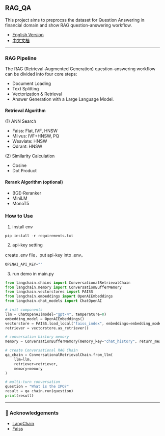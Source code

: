 ## RAG_QA
This project aims to preprocss the dataset for Question Answering in financial domain and show RAG question-answering workflow.

- [English Version](README.md)  
- [中文文档](README.zh.md)

---

### RAG Pipeline
The RAG (Retrieval-Augmented Generation) question-answering workflow can be divided into four core steps:
- Document Loading
- Text Splitting
- Vectorization & Retrieval
- Answer Generation with a Large Language Model.

#### Retrieval Algorithm
(1) ANN Search
- Faiss: Flat, IVF, HNSW
- Milvus: IVF+HNSW, PQ
- Weaviate: HNSW
- Qdrant: HNSW

(2) Similarity Calculation
- Cosine
- Dot Product

#### Rerank Algorithm (optional)
- BGE-Reranker
- MiniLM
- MonoT5


### How to Use
1. install env
```
pip install -r requirements.txt
```

2. api-key setting

create .env file，put api-key into .env。
```python
OPENAI_API_KEY=""
```

3. run demo in main.py
```python
from langchain.chains import ConversationalRetrievalChain
from langchain.memory import ConversationBufferMemory
from langchain.vectorstores import FAISS
from langchain.embeddings import OpenAIEmbeddings
from langchain.chat_models import ChatOpenAI

# init components
llm = ChatOpenAI(model="gpt-4", temperature=0)
embedding_model = OpenAIEmbeddings()
vectorstore = FAISS.load_local("faiss_index", embeddings=embedding_model)
retriever = vectorstore.as_retriever()

# conversation history memory
memory = ConversationBufferMemory(memory_key="chat_history", return_messages=True)

# create Conversational RAG Chain
qa_chain = ConversationalRetrievalChain.from_llm(
    llm=llm,
    retriever=retriever,
    memory=memory
)

# multi-turn conversation
question = "What is the IPO?"
result = qa_chain.run(question)
print(result)

```

---

### 🙏 Acknowledgements

- [LangChain](https://github.com/langchain-ai/langchain)
- [Faiss](https://github.com/facebookresearch/faiss)   
